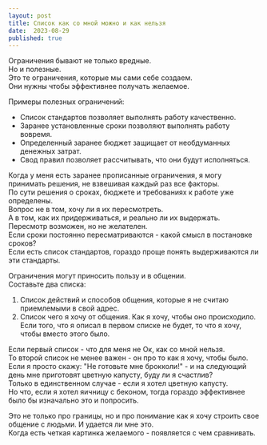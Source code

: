 ```yaml
---
layout: post
title: Список как со мной можно и как нельзя
date:  2023-08-29
published: true
---
```

Ограничения бывают не только вредные.\
Но и полезные.\
Это те ограничения, которые мы сами себе создаем.\
Они нужны чтобы эффективнее получать желаемое.

Примеры полезных ограничений:
* Список стандартов позволяет выполнять работу качественно.
* Заранее установленные сроки позволяют выполнять работу вовремя.
* Определенный заранее бюджет защищает от необдуманных денежных затрат.
* Свод правил позволяет рассчитывать, что они будут исполняться.

Когда у меня есть заранее прописанные ограничения, я могу принимать решения, не взвешивая каждый раз все факторы.\
По сути решения о сроках, бюджете и требованиях к работе уже определены.\
Вопрос не в том, хочу ли я их пересмотреть.\
А в том, как их придерживаться, и реально ли их выдержать.\
Пересмотр возможен, но не желателен.\
Если сроки постоянно пересматриваются - какой смысл в постановке сроков?\
Если есть список стандартов, гораздо проще понять выдерживаются ли эти стандарты.

Ограничения могут приносить пользу и в общении.\
Составьте два списка:
1. Список действий и способов общения, которые я не считаю приемлемыми в свой адрес.
2. Список чего я хочу от общения. Как я хочу, чтобы оно происходило. Если того, что я описал в первом списке не будет, то что я хочу, чтобы вместо этого было.

Если первый список - что для меня не Ок, как со мной нельзя.\
То второй список не менее важен - он про то как я хочу, чтобы было.\
Если я просто скажу: "Не готовьте мне брокколи!" - и на следующий день мне приготовят цветную капусту, буду ли я счастлив?\
Только в единственном случае - если я хотел цветную капусту.\
Но что, если я хотел яичницу с беконом, тогда гораздо эффективнее было бы изначально это и попросить.

Это не только про границы, но и про понимание как я хочу строить свое общение с людьми. И удается ли мне это.\
Когда есть четкая картинка желаемого - появляется с чем сравнивать.
